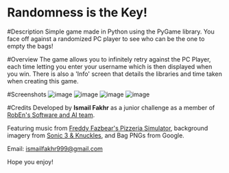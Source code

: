 # Randomness is the Key!

#Description
Simple game made in Python using the PyGame library. You face off against a randomized PC player to see who can be the one to empty the bags!

#Overview
The game allows you to infinitely retry against the PC Player, each time letting you enter your username which is then displayed when you win.
There is also a 'Info' screen that details the libraries and time taken when creating this game.

#Screenshots
![image](https://github.com/IsmailFakhr/Bag-Game/assets/98194133/dbcfc711-fd3d-4d5b-9a6c-34809698d683)
![image](https://github.com/IsmailFakhr/Bag-Game/assets/98194133/9490d642-851b-46e5-883c-7a67aa11fe78)
![image](https://github.com/IsmailFakhr/Bag-Game/assets/98194133/7b98930c-2e83-4263-842e-22d2211cd342)
![image](https://github.com/IsmailFakhr/Bag-Game/assets/98194133/a1dbcd02-fb24-4491-9cda-76914caa1506)



#Credits
Developed by **Ismail Fakhr** as a junior challenge as a member of [RobEn's Software and AI team](https://github.com/orgs/RobEn-AAST/teams/ai).

Featuring music from [Freddy Fazbear's Pizzeria Simulator](https://store.steampowered.com/app/738060/Freddy_Fazbears_Pizzeria_Simulator/), background imagery from [Sonic 3 & Knuckles](https://en.wikipedia.org/wiki/Sonic_the_Hedgehog_3), and Bag PNGs from Google.

Email: ismailfakhr999@gmail.com

Hope you enjoy!
